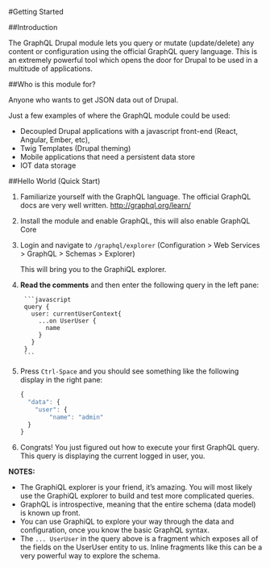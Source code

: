 #Getting Started

##Introduction

The GraphQL Drupal module lets you query or mutate (update/delete)  any content or configuration using the official GraphQL query language. This is an extremely powerful tool which opens the door for Drupal to be used in a multitude of applications.



##Who is this module for? 

Anyone who wants to get JSON data out of Drupal. 

Just a few examples of where the GraphQL module could be used:

* Decoupled Drupal applications with a javascript front-end (React, Angular, Ember, etc), 
* Twig Templates (Drupal theming)
* Mobile applications that need a persistent data store
* IOT data storage

##Hello World (Quick Start)

1. Familiarize yourself with the GraphQL language. The official GraphQL docs are very well written. 
http://graphql.org/learn/
2. Install the module and enable GraphQL, this will also enable GraphQL Core

3. Login and navigate to `/graphql/explorer` 
(Configuration > Web Services > GraphQL > Schemas > Explorer)

    This will bring you to the GraphiQL explorer. 

4. **Read the comments** and then enter the following query in the left pane: 

        ```javascript
        query {
          user: currentUserContext{
            ...on UserUser {
              name
            }
          }
        }
        ```

5. Press `Ctrl-Space` and you should see something like the following display in the right pane: 
    
    ```javascript
    {
      "data": {
        "user": {
            "name": "admin"
      }
    }
    ```

6. Congrats! You just figured out how to execute your first GraphQL query. This query is displaying the current logged in user, you. 


**NOTES:**
* The GraphiQL explorer is your friend, it’s amazing. You will most likely use the GraphiQL explorer to build and test more complicated queries. 
* GraphQL is introspective, meaning that the entire schema (data model) is known up front. 
* You can use GraphiQL to explore your way through the data and configuration, once you know the basic GraphQL syntax. 
* The `... UserUser` in the query above is a fragment which exposes all of the fields on the UserUser entity to us. Inline fragments like this can be a very powerful way to explore the schema. 